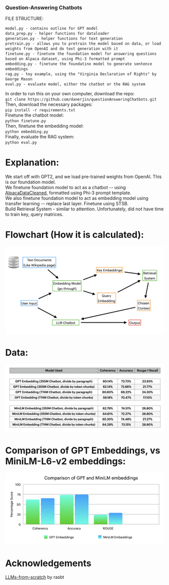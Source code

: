 ### Question-Answering Chatbots  
FILE STRUCTURE:

    model.py - contains outline for GPT model  
    data_prep.py - helper functions for dataloader  
    generation.py - helper functions for text generation  
    pretrain.py - allows you to pretrain the model based on data, or load weights from OpenAI and do text generation with it  
    finetune.py - finetune the foundation model for answering questions based on Alpaca dataset, using Phi-3 formatted prompt  
    embedding.py - finetune the foundatino model to generate sentence embeddings
    rag.py - toy example, using the "Virginia Declaration of Rights" by George Mason
    eval.py - evaluate model, either the chatbot or the RAG system
  
In order to run this on your own computer, download the repo:   
`git clone https://github.com/danerjin/questionAnsweringChatbots.git`    
Then, download the necessary packages:    
`pip install -r requirements.txt`   
Finetune the chatbot model:    
`python finetune.py`    
Then, finetune the embedding model:  
`python embedding.py`  
Finally, evaluate the RAG system:   
`python eval.py`

# Explanation:  
We start off with GPT2, and we load pre-trained weights from OpenAI. This is our foundation model.  
We finetune foundation model to act as a chatbot -- using [AlpacaDataCleaned](https://github.com/gururise/AlpacaDataCleaned), formatted using Phi-3 prompt template.   
We also finetune foundation model to act as embedding model using transfer learning -- replace last layer. Finetune using STSB.   
Build Retrieval System - similar to attention. Unfortunately, did not have time to train key, query matrices.  

# Flowchart (How it is calculated):   
![Flowchart](https://raw.githubusercontent.com/danerjin/questionAnsweringChatbots/refs/heads/main/flowchart.png)   

# Data:   
![Data](https://raw.githubusercontent.com/danerjin/questionAnsweringChatbots/refs/heads/main/data.png)   

# Comparison of GPT Embeddings, vs MiniLM-L6-v2 embeddings:  
![Graph](https://raw.githubusercontent.com/danerjin/questionAnsweringChatbots/refs/heads/main/graphs.png)

# Acknowledgements  
[LLMs-from-scratch](https://github.com/rasbt/LLMs-from-scratch) by rasbt

